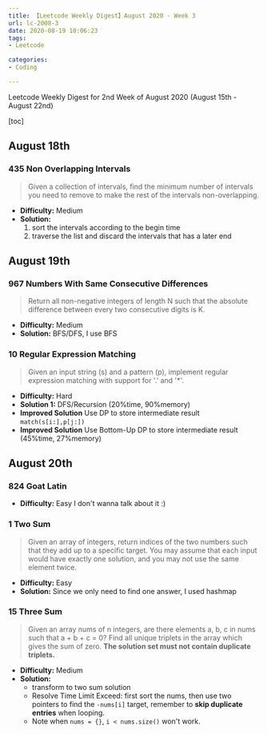 ```yaml
---
title: 【Leetcode Weekly Digest】August 2020 - Week 3
url: lc-2008-3
date: 2020-08-19 10:06:23
tags: 
- Leetcode

categories: 
- Coding

---
```


Leetcode Weekly Digest for 2nd Week of August 2020 (August 15th - August 22nd)

[toc]

<!--more-->

## August 18th

### 435 Non Overlapping Intervals

> Given a collection of intervals, find the minimum number of intervals you need to remove to make the rest of the intervals non-overlapping.

- **Difficulty:** Medium
- **Solution:** 
  1. sort the intervals according to the begin time
  2. traverse the list and discard the intervals that has a later end


## August 19th

### 967 Numbers With Same Consecutive Differences

> Return all non-negative integers of length N such that the absolute difference between every two consecutive digits is K.

- **Difficulty:** Medium
- **Solution:** BFS/DFS, I use BFS

### 10 Regular Expression Matching

> Given an input string (s) and a pattern (p), implement regular expression matching with support for '.' and '*'.

- **Difficulty:** Hard
- **Solution 1:** DFS/Recursion (20%time, 90%memory)
- **Improved Solution** Use DP to store intermediate result `match(s[i:],p[j:])`
- **Improved Solution** Use Bottom-Up DP to store intermediate result (45%time, 27%memory)

## August 20th

### 824 Goat Latin

- **Difficulty:** Easy
I don't wanna talk about it :)

### 1 Two Sum

> Given an array of integers, return indices of the two numbers such that they add up to a specific target. You may assume that each input would have exactly one solution, and you may not use the same element twice.

- **Difficulty:** Easy
- **Solution:** Since we only need to find one answer, I used hashmap

### 15 Three Sum

> Given an array nums of n integers, are there elements a, b, c in nums such that a + b + c = 0? Find all unique triplets in the array which gives the sum of zero. **The solution set must not contain duplicate triplets.**

- **Difficulty:** Medium
- **Solution:** 
  - transform to two sum solution
  - Resolve Time Limit Exceed: first sort the nums, then use two pointers to find the `-nums[i]` target, remember to **skip duplicate entries** when looping.
  - Note when `nums = {}`, `i < nums.size()` won't work. 


